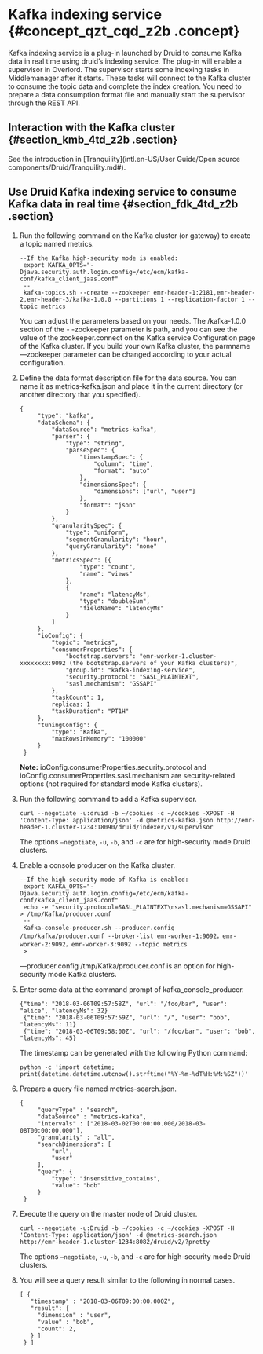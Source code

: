 # Kafka indexing service {#concept_qzt_cqd_z2b .concept}

Kafka indexing service is a plug-in launched by Druid to consume Kafka data in real time using druid’s indexing service. The plug-in will enable a supervisor in Overlord. The supervisor starts some indexing tasks in Middlemanager after it starts. These tasks will connect to the Kafka cluster to consume the topic data and complete the index creation. You need to prepare a data consumption format file and manually start the supervisor through the REST API.

## Interaction with the Kafka cluster {#section_kmb_4td_z2b .section}

See the introduction in [Tranquility](intl.en-US/User Guide/Open source components/Druid/Tranquility.md#).

## Use Druid Kafka indexing service to consume Kafka data in real time {#section_fdk_4td_z2b .section}

1.  Run the following command on the Kafka cluster \(or gateway\) to create a topic named metrics.

    ```
    --If the Kafka high-security mode is enabled:
     export KAFKA_OPTS="-Djava.security.auth.login.config=/etc/ecm/kafka-conf/kafka_client_jaas.conf"
     --
     kafka-topics.sh --create --zookeeper emr-header-1:2181,emr-header-2,emr-header-3/kafka-1.0.0 --partitions 1 --replication-factor 1 --topic metrics
    ```

    You can adjust the parameters based on your needs. The /kafka-1.0.0 section of the - -zookeeper parameter is path, and you can see the value of the zookeeper.connect on the Kafka service Configuration page of the Kafka cluster. If you build your own Kafka cluster, the parmname —zookeeper parameter can be changed according to your actual configuration.

2.  Define the data format description file for the data source. You can name it as metrics-kafka.json and place it in the current directory \(or another directory that you specified\).

    ```
    {
         "type": "kafka",
         "dataSchema": {
             "dataSource": "metrics-kafka",
             "parser": {
                 "type": "string",
                 "parseSpec": {
                     "timestampSpec": {
                         "column": "time",
                         "format": "auto"
                     },
                     "dimensionsSpec": {
                         "dimensions": ["url", "user"]
                     },
                     "format": "json"
                 }
             },
             "granularitySpec": {
                 "type": "uniform",
                 "segmentGranularity": "hour",
                 "queryGranularity": "none"
             },
             "metricsSpec": [{
                     "type": "count",
                     "name": "views"
                 },
                 {
                     "name": "latencyMs",
                     "type": "doubleSum",
                     "fieldName": "latencyMs"
                 }
             ]
         },
         "ioConfig": {
             "topic": "metrics",
             "consumerProperties": {
                 "bootstrap.servers": "emr-worker-1.cluster-xxxxxxxx:9092 (the bootstrap.servers of your Kafka clusters)",
                 "group.id": "kafka-indexing-service",
                 "security.protocol": "SASL_PLAINTEXT",
                 "sasl.mechanism": "GSSAPI"
             },
             "taskCount": 1,
             replicas: 1
             "taskDuration": "PT1H"
         },
         "tuningConfig": {
             "type": "Kafka",
             "maxRowsInMemory": "100000"
         }
     }
    ```

    **Note:** ioConfig.consumerProperties.security.protocol and ioConfig.consumerProperties.sasl.mechanism are security-related options \(not required for standard mode Kafka clusters\).

3.  Run the following command to add a Kafka supervisor.

    ```
    curl --negotiate -u:druid -b ~/cookies -c ~/cookies -XPOST -H 'Content-Type: application/json' -d @metrics-kafka.json http://emr-header-1.cluster-1234:18090/druid/indexer/v1/supervisor
    ```

    The options `—negotiate`, `-u`, `-b`, and `-c` are for high-security mode Druid clusters.

4.  Enable a console producer on the Kafka cluster.

    ```
    --If the high-security mode of Kafka is enabled:
     export KAFKA_OPTS="-Djava.security.auth.login.config=/etc/ecm/kafka-conf/kafka_client_jaas.conf"
     echo -e "security.protocol=SASL_PLAINTEXT\nsasl.mechanism=GSSAPI" > /tmp/Kafka/producer.conf
     --
     Kafka-console-producer.sh --producer.config /tmp/kafka/producer.conf --broker-list emr-worker-1:9092，emr-worker-2:9092，emr-worker-3:9092 --topic metrics
     >
    ```

    —producer.config /tmp/Kafka/producer.conf is an option for high-security mode Kafka clusters.

5.  Enter some data at the command prompt of kafka\_console\_producer.

    ```
    {"time": "2018-03-06T09:57:58Z", "url": "/foo/bar", "user": "alice", "latencyMs": 32}
     {"time": "2018-03-06T09:57:59Z", "url": "/", "user": "bob", "latencyMs": 11}
     {"time": "2018-03-06T09:58:00Z", "url": "/foo/bar", "user": "bob", "latencyMs": 45}
    ```

    The timestamp can be generated with the following Python command:

    ```
    python -c 'import datetime; print(datetime.datetime.utcnow().strftime("%Y-%m-%dT%H:%M:%SZ"))'
    ```

6.  Prepare a query file named metrics-search.json.

    ```
    {
         "queryType" : "search",
         "dataSource" : "metrics-kafka",
         "intervals" : ["2018-03-02T00:00:00.000/2018-03-08T00:00:00.000"],
         "granularity" : "all",
         "searchDimensions": [
             "url",
             "user"
         ],
         "query": {
             "type": "insensitive_contains",
             "value": "bob"
         }
     }
    ```

7.  Execute the query on the master node of Druid cluster.

    ```
    curl --negotiate -u:Druid -b ~/cookies -c ~/cookies -XPOST -H 'Content-Type: application/json' -d @metrics-search.json http://emr-header-1.cluster-1234:8082/druid/v2/?pretty
    ```

    The options `—negotiate`, `-u`, `-b`, and `-c` are for high-security mode Druid clusters.

8.  You will see a query result similar to the following in normal cases.

    ```
    [ {
       "timestamp" : "2018-03-06T09:00:00.000Z",
       "result": {
         "dimension" : "user",
         "value" : "bob",
         "count": 2,
       } ]
     } ]
    ```


